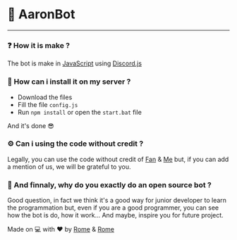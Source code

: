 # 🤖 AaronBot
---

### ❓ How it is make ?
The bot is make in [JavaScript](https://developer.mozilla.org/fr/docs/Web/JavaScript) using [Discord.js](https://discord.js.org/#/docs/main/stable/general/welcome)



### 🔧 How can i install it on my server ?
- Download the files
- Fill the file `config.js`
- Run `npm install` or open the `start.bat` file

And it's done 😎



### ⚙️ Can i using the code without credit ?
Legally, you can use the code without credit of [Fan](https://discord.com/users/524615583447384064) & [Me](https://discord.com/users/709481084286533773) but, if you can add a mention of us, we will be grateful to you.



### 🤨 And finnaly, why do you exactly do an open source bot ?
Good question, in fact we think it's a good way for junior developer to learn the programmation but, even if you are a good programmer, you can see how the bot is do, how it work... And maybe, inspire you for future project.



 Made on 💻 with ❤️ by [Rome](https://discord.com/users/709481084286533773) & [Rome](https://discord.com/users/524615583447384064)
